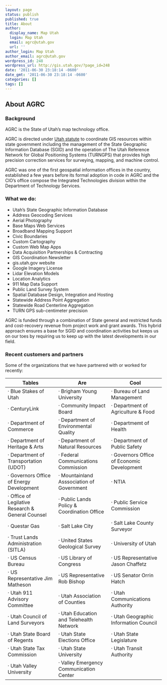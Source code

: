 ```yaml
---
layout: page
status: publish
published: true
title: About
author:
  display_name: Map Utah
  login: Map Utah
  email: agrc@utah.gov
  url: ''
author_login: Map Utah
author_email: agrc@utah.gov
wordpress_id: 248
wordpress_url: http://gis.utah.gov/?page_id=248
date: '2011-06-30 23:18:14 -0600'
date_gmt: '2011-06-30 23:18:14 -0600'
categories: []
tags: []
---
```

## About AGRC

### Background

AGRC is the State of Utah’s map technology office. 

AGRC is directed under [Utah statute](http://gis.utah.gov/about/code/) to coordinate GIS resources within state government including the management of the State Geographic Information Database (SGID) and the operation of The Utah Reference Network for Global Positioning Systems (TURNGPS) that provides high precision correction services for surveying, mapping, and machine control.

AGRC was one of the first geospatial information offices in the country, established a few years before its formal adoption in code in AGRC and the CIO’s office compose the Integrated Technologies division within the Department of Technology Services. 

### What we do:

- Utah’s State Geographic Information Database
- Address Geocoding Services
- Aerial Photography
- Base Maps Web Services
- Broadband Mapping Support
- Civic Boundaries
- Custom Cartography
- Custom Web Map Apps
- Data Acquisition Partnerships & Contracting
- GIS Coordination Newsletter
- gis.utah.gov website
- Google Imagery License
- Lidar Elevation Models
- Location Analytics
- 911 Map Data Support
- Public Land Survey System
- Spatial Database Design, Integration and Hosting 
- Statewide Address Point Aggregation
- Statewide Road Centerline Aggregation
- TURN GPS sub-centimeter precision

AGRC is funded through a combination of State general and restricted funds and cost-recovery revenue from project work and grant awards. This hybrid approach ensures a base for SGID and coordination activities but keeps us on our toes by requiring us to keep up with the latest developments in our field. 

### Recent customers and partners

Some of the organizations that we have partnered with or worked for recently:

| Tables        | Are           | Cool  |
| ------------- | ------------- | ----- |
| · Blue Stakes of Utah | · Brigham Young University |· Bureau of Land Management |
| · CenturyLink | · Community Impact Board | · Department of Agriculture & Food |
| · Department of Commerce | · Department of Environmental Quality | · Departmemt of Health | 
| · Department of Heritage & Arts | · Department of Natural Resources | · Department of Public Safety | 
| · Department of Transportation (UDOT) | · Federal Communications Commission | · Governors Office of Economic Development |
| · Governors Office of Energy Development | · Mountainland Asssociation of Government | · NTIA |
| · Office of Legilative Research & General Counsel | · Public Lands Policy & Coordination Office | · Public Service Commission |
| · Questar Gas | · Salt Lake City | · Salt Lake County Surveyor |
| · Trust Lands Administration (SITLA) | · United States Geological Survey | · University of Utah |
| · US Census Bureau | · US Library of Congress | · US Representative Jason Chaffetz |
| · US Representative Jim Matheson | · US Representative Rob Bishop | · US Senator Orrin Hatch |
| · Utah 911 Advisory Committee | · Utah Association of Counties | · Utah Communications Authority |
| · Utah Council of Land Surveyors| · Utah Education and Telehealth Network | · Utah Geographic Information Council |
| · Utah State Board of Regents | · Utah State Elections Office | · Utah State Legislature |
| · Utah State Tax Commission | · Utah State University | · Utah Transit Authority |
| · Utah Valley University | · Valley Emergency Communication Center |



